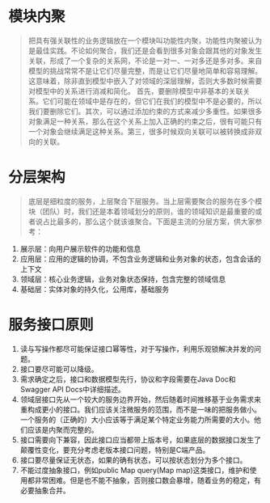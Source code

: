 # 模块内聚
> 把具有强关联性的业务逻辑放在一个模块叫功能性内聚，功能性内聚被认为是最佳实践。不论如何聚合，我们还是会看到很多对象会跟其他的对象发生关联，形成了一个复杂的关系网，不论是一对一、一对多还是多对多。来自模型的挑战常常不是让它们尽量完整，而是让它们尽量地简单和容易理解。这意味着，除非直到模型中嵌入了对领域的深层理解，否则大多数时候需要对模型中的关系进行消减和简化。 首先，要删除模型中非基本的关联关系。它们可能在领域中是存在的，但它们在我们的模型中不是必要的，所以我们要删除它们。其次，可以通过添加约束的方式来减少多重性。如果很多对象满足一种关系，那么在这个关系上加入正确的约束之后，很有可能只有一个对象会继续满足这种关系。第三，很多时候双向关联可以被转换成非双向的关联。

# 分层架构
> 底层是细粒度的服务，上层聚合下层服务。当上层需要聚合的服务在多个模块（团队）时，我们还是本着领域划分的原则，谁的领域知识是最重要的或者说占比最多的，那么这个就该谁聚合。下面是主流的分层方案，供大家参考：
  
1. 展示层：向用户展示软件的功能和信息
2. 应用层：应用的逻辑的协调，不包含业务逻辑和业务对象的状态，包含会话的上下文
3. 领域层：核心业务逻辑，业务对象状态保持，包含完整的领域信息
4. 基础层：实体对象的持久化，公用库，基础服务
  
# 服务接口原则
1. 读与写操作都尽可能保证接口幂等性，对于写操作，利用乐观锁解决并发的问题。
2. 接口要尽可能可以降级。
3. 需求确定之后，接口和数据模型先行，协议和字段需要在Java Doc和Swagger API Docs中详细描述。
4. 领域层接口先从一个较大的服务边界开始，然后随着时间推移基于业务需求来重构成更小的接口。我们应该关注微服务的范围，而不是一味的把服务做小。一个服务的（正确的）大小应该等于满足某个特定业务能力所需要的大小。他们应该是内聚而完整的。
5. 接口需要向下兼容，因此接口应当都带上版本号，如果底层的数据接口发生了颠覆性变化，要充分考虑老版本接口问题，特别是C端产品。
6. 接口要尽量保证无状态，如果的确有状态，可以按状态划分为多个接口。
7. 不能过度抽象接口，例如public Map query(Map map)这类接口，维护和使用都非常困难。但是也不能不抽象，否则接口数会暴增，随着业务的稳定，有必要抽象合并。